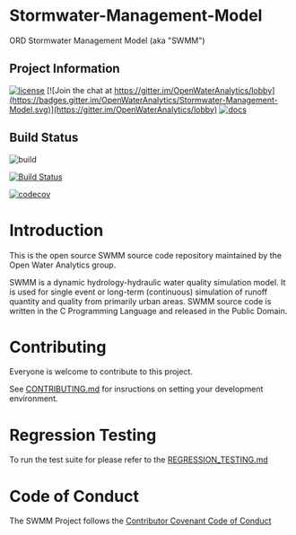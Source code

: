 # Stormwater-Management-Model

ORD Stormwater Management Model (aka "SWMM")

## Project Information

[![license](https://img.shields.io/github/license/mashape/apistatus.svg)](https://github.com/OpenWaterAnalytics/Stormwater-Management-Model)
[![Join the chat at https://gitter.im/OpenWaterAnalytics/lobby](https://badges.gitter.im/OpenWaterAnalytics/Stormwater-Management-Model.svg)](https://gitter.im/OpenWaterAnalytics/lobby)
[![docs](https://img.shields.io/badge/docs-passing-green.svg)](http://wateranalytics.org/Stormwater-Management-Model/)

## Build Status
![build](https://github.com/OpenWaterAnalytics/Stormwater-Management-Model/workflows/Build%20and%20Test/badge.svg?branch=develop)

[![Build Status](https://travis-ci.org/OpenWaterAnalytics/Stormwater-Management-Model.svg?branch=develop)](https://travis-ci.org/OpenWaterAnalytics/Stormwater-Management-Model)

[![codecov](https://codecov.io/gh/OpenWaterAnalytics/Stormwater-Management-Model/branch/develop/graph/badge.svg)](https://codecov.io/gh/OpenWaterAnalytics/Stormwater-Management-Model)

# Introduction
This is the open source SWMM source code repository maintained by the Open
Water Analytics group.

SWMM is a dynamic hydrology-hydraulic water quality simulation model. It is
used for single event or long-term (continuous) simulation of runoff quantity
and quality from primarily urban areas. SWMM source code is written in the C
Programming Language and released in the Public Domain.

# Contributing

Everyone is welcome to contribute to this project.

See [CONTRIBUTING.md](https://github.com/OpenWaterAnalytics/Stormwater-Management-Model/blob/develop/.github/CONTRIBUTING.md) for insructions on setting your development environment.

# Regression Testing

To run the test suite for please refer to the [REGRESSION_TESTING.md](https://github.com/OpenWaterAnalytics/Stormwater-Management-Model/blob/develop/.github/REGRESSION_TESTING.md)

# Code of Conduct

The SWMM Project follows the [Contributor Covenant Code of Conduct](https://github.com/OpenWaterAnalytics/Stormwater-Management-Model/blob/develop/.github/CODE_OF_CONDUCT.md)
